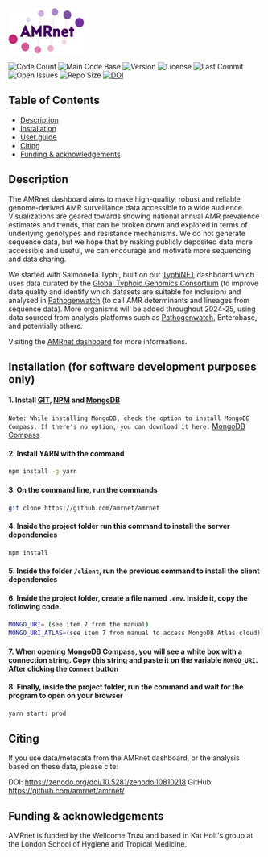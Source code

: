 <img src='assets/img/logo-prod.png' width="150" height="90">    

![Code Count](https://img.shields.io/github/languages/count/amrnet/amrnet)
![Main Code Base](https://img.shields.io/github/languages/top/amrnet/amrnet)
![Version](https://img.shields.io/badge/version-1.0-red)
![License](https://img.shields.io/badge/license-GPLv3-blue)
![Last Commit](https://img.shields.io/github/last-commit/amrnet/amrnet)
![Open Issues](https://img.shields.io/github/issues-raw/amrnet/amrnet)
![Repo Size](https://img.shields.io/github/repo-size/amrnet/amrnet)
[![DOI](https://zenodo.org/badge/615052960.svg)](https://zenodo.org/doi/10.5281/zenodo.10810218)


## Table of Contents

- [Description](#description)
- [Installation](#installation-for-software-development-purposes-only)
- [User guide](https://amrnetdev2-bda07af7e807.herokuapp.com/#/user-guide)
- [Citing](#citing)
- [Funding & acknowledgements](#funding--acknowledgements)


## Description

The AMRnet dashboard aims to make high-quality, robust and reliable genome-derived AMR surveillance data accessible to a wide audience. Visualizations are geared towards showing national annual AMR prevalence estimates and trends, that can be broken down and explored in terms of underlying genotypes and resistance mechanisms. We do not generate sequence data, but we hope that by making publicly deposited data more accessible and useful, we can encourage and motivate more sequencing and data sharing.

We started with Salmonella Typhi, built on our [TyphiNET](https://www.typhi.net/) dashboard which uses data curated by the [Global Typhoid Genomics Consortium](http://typhoidgenomics.org/) (to improve data quality and identify which datasets are suitable for inclusion) and analysed in [Pathogenwatch](http://pathogen.watch/) (to call AMR determinants and lineages from sequence data). More organisms will be added throughout 2024-25, using data sourced from analysis platforms such as [Pathogenwatch](http://pathogen.watch/), Enterobase, and potentially others.

Visiting the [AMRnet dashboard](https://amrnetdev2-bda07af7e807.herokuapp.com/) for more informations.

## Installation (for software development purposes only)

#### 1. Install <a href="https://git-scm.com/">GIT</a>, <a href="https://www.npmjs.com/get-npm">NPM</a> and <a href="https://www.mongodb.com/try/download/community?tck=docs_server">MongoDB</a>

`Note: While installing MongoDB, check the option to install MongoDB Compass. If there's no option, you can download it here:` <a href="https://www.mongodb.com/try/download/compass">MongoDB Compass</a>

#### 2. Install YARN with the command

```sh
npm install -g yarn
```

#### 3. On the command line, run the commands

```sh
git clone https://github.com/amrnet/amrnet
```


#### 4. Inside the project folder run this command to install the server dependencies


```sh
npm install
```

#### 5. Inside the folder `/client`, run the previous command to install the client dependencies


#### 6. Inside the project folder, create a file named `.env`. Inside it, copy the following code.


```sh
MONGO_URI= (see item 7 from the manual)
MONGO_URI_ATLAS=(see item 7 from manual to access MongoDB Atlas cloud)
```

#### 7. When opening MongoDB Compass, you will see a white box with a connection string. Copy this string and paste it on the variable `MONGO_URI`. After clicking the `Connect` button

#### 8. Finally, inside the project folder, run the command and wait for the program to open on your browser

```sh
yarn start: prod
```
## Citing

If you use data/metadata from the AMRnet dashboard, or the analysis based on these data, please cite:

DOI: https://zenodo.org/doi/10.5281/zenodo.10810218
GitHub: https://github.com/amrnet/amrnet/

## Funding & acknowledgements

AMRnet is funded by the Wellcome Trust and based in Kat Holt's group at the London School of Hygiene and Tropical Medicine.
